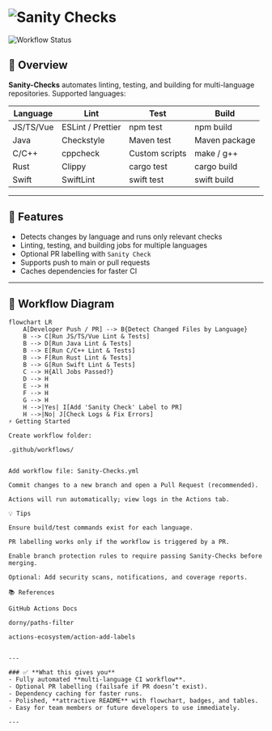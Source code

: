# ![Sanity Checks](https://img.shields.io/badge/Sanity-Checks-Active-brightgreen)

![Workflow Status](https://img.shields.io/github/actions/workflow/status/your-repo/Sanity-Checks.yml?branch=main)

## 🚀 Overview

**Sanity-Checks** automates linting, testing, and building for multi-language repositories. Supported languages:

| Language | Lint | Test | Build |
|----------|------|------|-------|
| JS/TS/Vue | ESLint / Prettier | npm test | npm build |
| Java | Checkstyle | Maven test | Maven package |
| C/C++ | cppcheck | Custom scripts | make / g++ |
| Rust | Clippy | cargo test | cargo build |
| Swift | SwiftLint | swift test | swift build |

---

## 📌 Features

- Detects changes by language and runs only relevant checks
- Linting, testing, and building jobs for multiple languages
- Optional PR labelling with `Sanity Check`
- Supports push to main or pull requests
- Caches dependencies for faster CI

---

## 📖 Workflow Diagram

```mermaid
flowchart LR
    A[Developer Push / PR] --> B{Detect Changed Files by Language}
    B --> C[Run JS/TS/Vue Lint & Tests]
    B --> D[Run Java Lint & Tests]
    B --> E[Run C/C++ Lint & Tests]
    B --> F[Run Rust Lint & Tests]
    B --> G[Run Swift Lint & Tests]
    C --> H{All Jobs Passed?}
    D --> H
    E --> H
    F --> H
    G --> H
    H -->|Yes| I[Add 'Sanity Check' Label to PR]
    H -->|No| J[Check Logs & Fix Errors]
⚡ Getting Started

Create workflow folder:

.github/workflows/


Add workflow file: Sanity-Checks.yml

Commit changes to a new branch and open a Pull Request (recommended).

Actions will run automatically; view logs in the Actions tab.

💡 Tips

Ensure build/test commands exist for each language.

PR labelling works only if the workflow is triggered by a PR.

Enable branch protection rules to require passing Sanity-Checks before merging.

Optional: Add security scans, notifications, and coverage reports.

📚 References

GitHub Actions Docs

dorny/paths-filter

actions-ecosystem/action-add-labels


---

### ✅ **What this gives you**
- Fully automated **multi-language CI workflow**.  
- Optional PR labelling (failsafe if PR doesn’t exist).  
- Dependency caching for faster runs.  
- Polished, **attractive README** with flowchart, badges, and tables.  
- Easy for team members or future developers to use immediately.  

---

